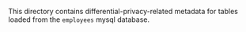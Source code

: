 This directory contains differential-privacy-related 
metadata for tables loaded from the `employees` 
mysql database.